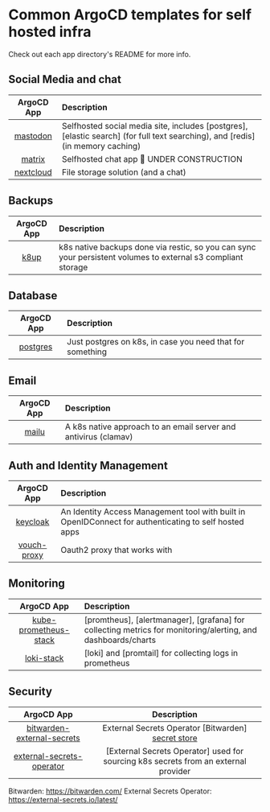 # Common ArgoCD templates for self hosted infra
Check out each app directory's README for more info.

## Social Media and chat

| ArgoCD App               | Description                                                                      |
|:------------------------:|:---------------------------------------------------------------------------------|
| [mastodon](./mastodon)   | Selfhosted social media site, includes [postgres], [elastic search] (for full text searching), and [redis] (in memory caching) |
| [matrix](./matrix)       | Selfhosted chat app 🚧 UNDER CONSTRUCTION |
| [nextcloud](./nextcloud) | File storage solution (and a chat)        |

## Backups

| ArgoCD App       | Description                                                                      |
|:----------------:|:---------------------------------------------------------------------------------|
| [k8up](./k8up)   | k8s native backups done via restic, so you can sync your persistent volumes to external s3 compliant storage | 

## Database

| ArgoCD App             | Description                                               |
|:----------------------:|:----------------------------------------------------------|
| [postgres](./postgres) | Just postgres on k8s, in case you need that for something |

## Email

| ArgoCD App       | Description                                                     |
|:----------------:|:----------------------------------------------------------------|
| [mailu](./mailu) | A k8s native approach to an email server and antivirus (clamav) |

## Auth and Identity Management

| ArgoCD App                   | Description                                                                                           |
|:----------------------------:|:------------------------------------------------------------------------------------------------------|
| [keycloak](./keycloak)       | An Identity Access Management tool with built in OpenIDConnect for authenticating to self hosted apps |
| [vouch-proxy](./vouch-proxy) | Oauth2 proxy that works with |

## Monitoring

| ArgoCD App                     | Description                                                                      |
|:------------------------------:|:---------------------------------------------------------------------------------|
| [kube-prometheus-stack](./kube-prometheus-stack) | [promtheus], [alertmanager], [grafana] for collecting metrics for monitoring/alerting, and dashboards/charts |
| [loki-stack](./loki-stack)     | [loki] and [promtail] for collecting logs in prometheus |

## Security

| ArgoCD App                  | Description                                                                       |
|:---------------------------:|:---------------------------------------------------------------------------------:|
| [bitwarden-external-secrets](./bitwarden-external-secrets) | External Secrets Operator [Bitwarden] [secret store]()                          |
| [external-secrets-operator](./external-secrets-operator)   | [External Secrets Operator] used for sourcing k8s secrets from an external provider |

Bitwarden: https://bitwarden.com/
External Secrets Operator: https://external-secrets.io/latest/
